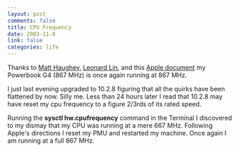```yaml
--- 
layout: post
comments: false
title: CPU Frequency
date: 2003-11-8
link: false
categories: life
---
```

Thanks to <a href="http://a.wholelottanothing.org/">Matt Haughey</a>, <a href="http://randomfoo.net/">Leonard Lin</a>, and this <a href="http://docs.info.apple.com/article.html?artnum=14449#faq9">Apple document</a> my Powerbook G4 (867 MHz) is once again running at 867 MHz.

I just last evening upgraded to 10.2.8 figuring that all the quirks have been flattened by now. Silly me. Less than 24 hours later I read that 10.2.8 may have reset my cpu frequency to a figure 2/3rds of its rated speed.

Running the <strong>sysctl hw.cpufrequency</strong> command in the Terminal I discovered to my dismay that my CPU was running at a mere 667 MHz. Following Apple's directions I reset my PMU and restarted my machine. Once again I am running at a full 867 MHz.
